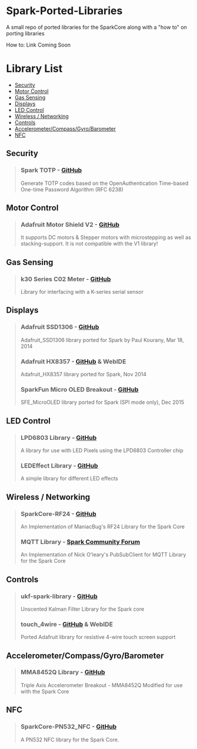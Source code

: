 Spark-Ported-Libraries
======================

A small repo of ported libraries for the SparkCore along with a "how to" on porting libraries

How to: Link Coming Soon

# Library List
* [Security](#security)
* [Motor Control](#motor-control)
* [Gas Sensing](#gas-sensing)
* [Displays](#displays)
* [LED Control](#led-control)
* [Wireless / Networking](#wireless--networking)
* [Controls](#controls)
* [Accelerometer/Compass/Gyro/Barometer](#security)
* [NFC](#nfc)

## Security
> ### Spark TOTP - [GitHub](https://github.com/harrisonhjones/SparkTOTP)
> Generate TOTP codes based on the OpenAuthentication Time-based One-time Password Algorithm (RFC 6238)

## Motor Control
> ### Adafruit Motor Shield V2 - [GitHub](https://github.com/Hypnopompia/Spark-Adafruit_MotorShield_V2)
> It supports DC motors & Stepper motors with microstepping as well as stacking-support. It is not compatible with the V1 library!

## Gas Sensing
> ### k30 Series C02 Meter - [GitHub](https://gist.github.com/pkourany/53415d7f0c354a6d1e05)
> Library for interfacing with a K-series serial sensor

## Displays
> ### Adafruit SSD1306 - [GitHub](https://github.com/pkourany/Adafruit_SSD1306)
> Adafruit_SSD1306 library ported for Spark by Paul Kourany, Mar 18, 2014
>
> ### Adafruit HX8357 - [GitHub](https://github.com/ScruffR/adafruit_hx8357) & WebIDE
> Adafruit_HX8357 library ported for Spark, Nov 2014
>
> ### SparkFun Micro OLED Breakout - [GitHub](https://github.com/liyanage/Micro_OLED_Breakout)
> SFE_MicroOLED library ported for Spark (SPI mode only), Dec 2015

## LED Control
> ### LPD6803 Library - [GitHub](https://github.com/pkourany/LPD6803-RGB-Pixels-Library)
> A library for use with LED Pixels using the LPD6803 Controller chip
> ### LEDEffect Library - [GitHub](https://github.com/harrisonhjones/LEDEffect/)
> A simple library for different LED effects

## Wireless / Networking
> ### SparkCore-RF24 - [GitHub](https://github.com/technobly/SparkCore-RF24)
> An Implementation of ManiacBug's RF24 Library for the Spark Core
>
> ### MQTT Library - [Spark Community Forum](http://community.spark.io/t/submission-mqtt-library-and-sample/2111)
> An Implementation of Nick O'leary's PubSubClient for MQTT Library for the Spark Core

## Controls
> ### ukf-spark-library - [GitHub](https://github.com/mumblepins/ukf-spark-library)
> Unscented Kalman Filter Library for the Spark core
> 
> ### touch_4wire -  [GitHub](https://github.com/ScruffR/touch_4wire) & WebIDE
> Ported Adafruit library for resistive 4-wire touch screen support

## Accelerometer/Compass/Gyro/Barometer
> ### MMA8452Q Library - [GitHub](https://github.com/DanDawson/MMA8452-Accelerometer-Library-Spark-Core)
> Triple Axis Accelerometer Breakout - MMA8452Q Modified for use with the Spark Core

## NFC
> ### SparkCore-PN532_NFC - [GitHub](https://github.com/technobly/SparkCore-PN532_NFC)
> A PN532 NFC library for the Spark Core.
